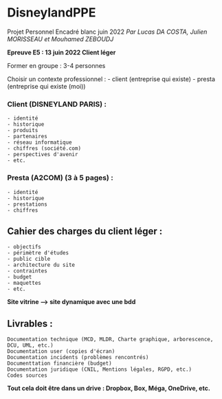 # DisneylandPPE
Projet Personnel Encadré blanc juin 2022
*Par Lucas DA COSTA, Julien MORISSEAU et Mouhamed ZEBOUDJ*

**Epreuve E5 : 13 juin 2022 Client léger**

Former en groupe : 3-4 personnes

Choisir un contexte professionnel :
	- client (entreprise qui existe)
	- presta (entreprise qui existe (moi))

### Client (DISNEYLAND PARIS) : 
	- identité
	- historique
	- produits
	- partenaires
	- réseau informatique
	- chiffres (société.com)
	- perspectives d'avenir
	- etc.

### Presta (A2COM) (3 à 5 pages) :
	- identité
	- historique
	- prestations
	- chiffres

## Cahier des charges du client léger :
	- objectifs
	- périmètre d'études
	- public cible
	- architecture du site
	- contraintes
	- budget
	- maquettes
	- etc.

**Site vitrine --> site dynamique avec une bdd**

## Livrables :
	Documentation technique (MCD, MLDR, Charte graphique, arborescence, DCU, UML, etc.)
	Documentation user (copies d'écran)
	Documentation incidents (problèmes rencontrés)
	Documenttation financière (budget)
	Documentation juridique (CNIL, Mentions légales, RGPD, etc.)
	Codes sources

**Tout cela doit être dans un drive : Dropbox, Box, Méga, OneDrive, etc.**
